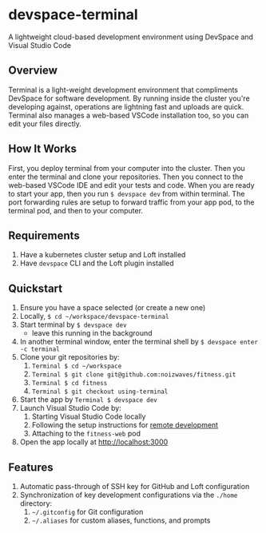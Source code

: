 # devspace-terminal
A lightweight cloud-based development environment using DevSpace and Visual Studio Code

## Overview

Terminal is a light-weight development environment that compliments DevSpace for software development.
By running inside the cluster you're developing against, operations are lightning fast and uploads are quick.
Terminal also manages a web-based VSCode installation too, so you can edit your files directly.

## How It Works

First, you deploy terminal from your computer into the cluster.
Then you enter the terminal and clone your repositories.
Then you connect to the web-based VSCode IDE and edit your tests and code.
When you are ready to start your app, then you run `$ devspace dev` from within terminal.
The port forwarding rules are setup to forward traffic from your app pod, to the terminal pod, and then to your computer.

## Requirements

1.  Have a kubernetes cluster setup and Loft installed
1.  Have `devspace` CLI and the Loft plugin installed

## Quickstart

1.  Ensure you have a space selected (or create a new one)
1.  Locally, `$ cd ~/workspace/devspace-terminal`
1.  Start terminal by `$ devspace dev`
    -  leave this running in the background
1.  In another terminal window, enter the terminal shell by `$ devspace enter -c terminal`
1.  Clone your git repositories by:
    1.  `Terminal $ cd ~/workspace`
    1.  `Terminal $ git clone git@github.com:noizwaves/fitness.git`
    1.  `Terminal $ cd fitness`
    1.  `Terminal $ git checkout using-terminal`
1.  Start the app by `Terminal $ devspace dev`
1.  Launch Visual Studio Code by:
    1.  Starting Visual Studio Code locally
    1.  Following the setup instructions for [remote development](https://code.visualstudio.com/docs/remote/attach-container#_attach-to-a-container-in-a-kubernetes-cluster)
    1.  Attaching to the `fitness-web` pod
1.  Open the app locally at [http://localhost:3000](http://localhost:3000)

## Features

1.  Automatic pass-through of SSH key for GitHub and Loft configuration
1.  Synchronization of key development configurations via the `./home` directory:
    1.  `~/.gitconfig` for Git configuration
    1.  `~/.aliases` for custom aliases, functions, and prompts
